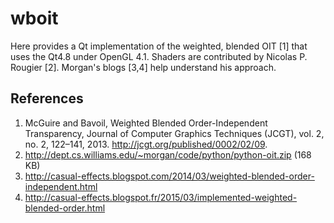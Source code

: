# wboit

Here provides a Qt implementation of the weighted, blended OIT [1] that uses the Qt4.8 under OpenGL 4.1. Shaders are contributed by Nicolas P. Rougier [2]. Morgan's blogs [3,4] help understand his approach.

## References

1. McGuire and Bavoil, Weighted Blended Order-Independent Transparency, Journal of Computer Graphics Techniques (JCGT), vol. 2, no. 2, 122–141, 2013. http://jcgt.org/published/0002/02/09.
2. http://dept.cs.williams.edu/~morgan/code/python/python-oit.zip (168 KB)
3. http://casual-effects.blogspot.com/2014/03/weighted-blended-order-independent.html
4. http://casual-effects.blogspot.fr/2015/03/implemented-weighted-blended-order.html
